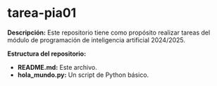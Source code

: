 # tarea-pia01
**Descripción:**
Este repositorio tiene como propósito realizar tareas del módulo de programación de inteligencia artificial 2024/2025.

**Estructura del repositorio:**
* **README.md:** Este archivo.
* **hola_mundo.py:** Un script de Python básico.
